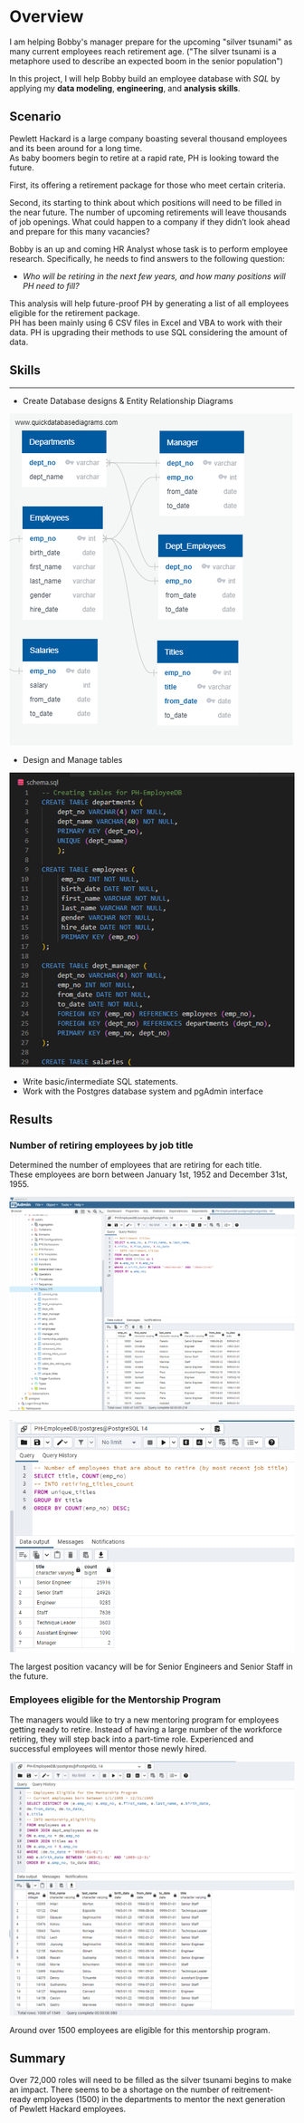 # Overview  
  
I am helping Bobby's manager prepare for the upcoming "silver tsunami" as many current employees reach retirement age.
("The silver tsunami is a metaphore used to describe an expected boom  in the senior population")  
  
In this project, I will help Bobby build an employee database with *SQL* by applying my **data modeling**, **engineering**, and **analysis skills**.  
  
  
## Scenario
  
Pewlett Hackard is a large company boasting several thousand employees and its been around for a long time.  
As baby boomers begin to retire at a rapid rate, PH is looking toward the future.  
  
First, its offering a retirement package for those who meet certain criteria.  
  
Second, its starting to think about which positions will need to be filled in the near future. The number of upcoming retirements will leave thousands of job openings. What could happen to a company if they didn’t look ahead and prepare for this many vacancies?  
  
Bobby is an up and coming HR Analyst whose task is to perform employee research. Specifically, he needs to find answers to the following question:  
  
 - *Who will be retiring in the next few years, and how many positions will PH need to fill?*  
  
This analysis will help future-proof PH by generating a list of all employees eligible for the retirement package.  
PH has been mainly using 6 CSV files in Excel and VBA to work with their data. PH is upgrading their methods to use SQL considering the amount of data.
  
  
## Skills
----------------------
- Create Database designs & Entity Relationship Diagrams
  
![ERD](images/EmployeeDB.png)
  
- Design and Manage tables
  
![schema_code](images/schema_code.png)
  
- Write basic/intermediate SQL statements.  
- Work with the Postgres database system and pgAdmin interface


  
  
## Results  
  
### Number of retiring employees by job title  
  
Determined the number of employees that are retiring for each title.  
These employees are born between January 1st, 1952 and December 31st, 1955.  
    
![retirment_titles](images/Retirement_titles_code.png)  
  
![retirment_count](images/Retirement_count.png)  
  
The largest position vacancy will be for Senior Engineers and Senior Staff in the future.
  
### Employees eligible for the Mentorship Program  
  
The managers would like to try a new mentoring program for employees getting ready to retire. 
Instead of having a large number of the workforce retiring, they will step back into a part-time role. Experienced and successful employees will mentor those newly hired.  
  
![mentorship_eligibility](/images/mentorship_eligibility.png)  
  
Around over 1500 employees are eligible for this mentorship program.
  
    
## Summary
Over 72,000 roles will need to be filled as the silver tsunami begins to make an impact. There seems to be a shortage on the number of reitrement-ready employees (1500) in the departments to mentor the next generation of Pewlett Hackard employees.








